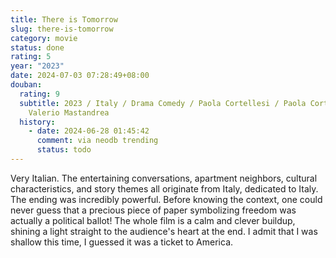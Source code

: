 ```yaml
---
title: There is Tomorrow
slug: there-is-tomorrow
category: movie
status: done
rating: 5
year: "2023"
date: 2024-07-03 07:28:49+08:00
douban:
  rating: 9
  subtitle: 2023 / Italy / Drama Comedy / Paola Cortellesi / Paola Cortellesi,
    Valerio Mastandrea
  history:
    - date: 2024-06-28 01:45:42
      comment: via neodb trending
      status: todo
---
```


Very Italian. The entertaining conversations, apartment neighbors, cultural characteristics, and story themes all originate from Italy, dedicated to Italy. The ending was incredibly powerful. Before knowing the context, one could never guess that a precious piece of paper symbolizing freedom was actually a political ballot! The whole film is a calm and clever buildup, shining a light straight to the audience's heart at the end. I admit that I was shallow this time, I guessed it was a ticket to America.
